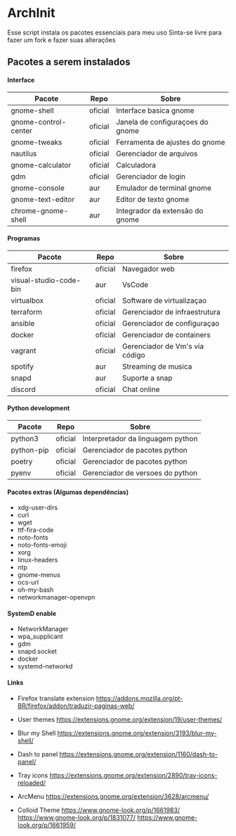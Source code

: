 # ArchInit

Esse script instala os pacotes essenciais para meu uso
Sinta-se livre para fazer um fork e fazer suas alterações

## Pacotes a serem instalados

#### Interface

| Pacote               | Repo    | Sobre                            |
|----------------------|---------|----------------------------------|
| gnome-shell          | oficial | Interface basica gnome           |
| gnome-control-center | oficial | Janela de configuraçoes do gnome |
| gnome-tweaks         | oficial | Ferramenta de ajustes do gnome   |
| nautilus             | oficial | Gerenciador de arquivos          |
| gnome-calculator     | oficial | Calculadora                      |
| gdm                  | oficial | Gerenciador de login             |
| gnome-console        | aur     | Emulador de terminal gnome       |
| gnome-text-editor    | aur     | Editor de texto gnome            |
| chrome-gnome-shell   | aur     | Integrador da extensão do gnome  |

#### Programas

| Pacote                 | Repo    | Sobre                          |
|------------------------|---------|--------------------------------|
| firefox                | oficial | Navegador web                  |
| visual-studio-code-bin | aur     | VsCode                         |
| virtualbox             | oficial | Software de virtualizaçao      |
| terraform              | oficial | Gerenciador de infraestrutura  |
| ansible                | oficial | Gerenciador de configuraçao    |
| docker                 | oficial | Gerenciador de containers      |
| vagrant                | oficial | Gerenciador de Vm's via código |
| spotify                | aur     | Streaming de musica            |
| snapd                  | aur     | Suporte a snap                 |
| discord                | oficial | Chat online                    |

#### Python development

| Pacote     | Repo    | Sobre                             |
|------------|---------|-----------------------------------|
| python3    | oficial | Interpretador da linguagem python |
| python-pip | oficial | Gerenciador de pacotes python     |
| poetry     | oficial | Gerenciador de pacotes python     |
| pyenv      | oficial | Gerenciador de versoes do python  |

#### Pacotes extras (Algumas dependências)
* xdg-user-dirs
* curl
* wget
* ttf-fira-code
* noto-fonts
* noto-fonts-emoji
* xorg
* linux-headers
* ntp
* gnome-menus
* ocs-url
* oh-my-bash
* networkmanager-openvpn

#### SystemD enable
* NetworkManager
* wpa_supplicant
* gdm
* snapd.socket
* docker
* systemd-networkd

#### Links

* Firefox translate extension
    <https://addons.mozilla.org/pt-BR/firefox/addon/traduzir-paginas-web/>

* User themes
    <https://extensions.gnome.org/extension/19/user-themes/>

* Blur my Shell
    <https://extensions.gnome.org/extension/3193/blur-my-shell/>

* Dash to panel
    <https://extensions.gnome.org/extension/1160/dash-to-panel/>

* Tray icons
    <https://extensions.gnome.org/extension/2890/tray-icons-reloaded/>

* ArcMenu
    <https://extensions.gnome.org/extension/3628/arcmenu/>

* Colloid Theme
    <https://www.gnome-look.org/p/1661983/>
    <https://www.gnome-look.org/p/1831077/>
    <https://www.gnome-look.org/p/1661959/>